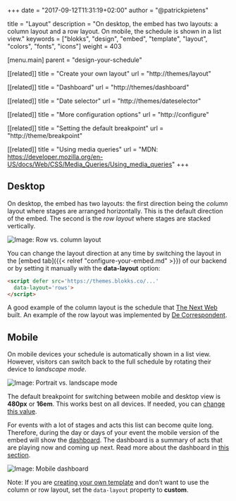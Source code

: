 +++
date            = "2017-09-12T11:31:19+02:00"
author          = "@patrickpietens"

title           = "Layout"
description     = "On desktop, the embed has two layouts: a column layout and a row layout. On mobile, the schedule is shown in a list view."
keywords        = ["blokks", "design", "embed", "template", "layout", "colors", "fonts", "icons"]
weight          = 403

[menu.main]
parent          = "design-your-schedule"

[[related]]
title = "Create your own layout"
url = "http://themes/layout"

[[related]]
title = "Dashboard"
url = "http://themes/dashboard"

[[related]]
title = "Date selector"
url = "http://themes/dateselector"

[[related]]
title = "More configuration options"
url = "http://configure"

[[related]]
title = "Setting the default breakpoint"
url = "http://theme/breakpoint"

[[related]]
title = "Using media queries"
url = "MDN: https://developer.mozilla.org/en-US/docs/Web/CSS/Media_Queries/Using_media_queries"
+++

## Desktop
On desktop, the embed has two layouts: the first direction being the *column* layout where stages are arranged horizontally. This is the default direction of the embed. The second is the *row layout* where stages are stacked vertically.

![Image: Row vs. column layout](https://blokks.co/docs/images/rowsandcolumns.gif)

You can change the layout direction at any time by switching the layout in the [embed tab]({{< relref "configure-your-embed.md" >}}) of our backend or by setting it manually with the **data-layout** option:

```html
<script defer src='https://themes.blokks.co/...'
  data-layout='rows'>
</script>
```

A good example of the column layout is the schedule that [The Next Web](https://blokks.co/schedules/tnw2017) built. An example of the row layout was implemented by [De Correspondent](https://decorrespondent.nl/evenementen/7/festival-der-vooruitgang/programma).

## Mobile
On mobile devices your schedule is automatically shown in a list view. However, visitors can switch back to the full schedule by rotating their device to *landscape mode*.

![Image: Portrait vs. landscape mode](https://blokks.co/docs/images/animation.gif)

The default breakpoint for switching between mobile and desktop view is **480px** or **16em**. This works best on all devices. If needed, you can [change this value](http://configure/breakpoints).

For events with a lot of stages and acts this list can become quite long. Therefore, during the day or days of your event the mobile version of the embed will show the [dashboard](http://design/dashboard). The dashboard is a summary of acts that are playing now and coming up next. Read more about the dashboard in [this section](http://themes/structure#dashboard).

![Image: Mobile dashboard](http://dashboard.png)

<span class='note'>Note: If you are [creating your own template](http://themes/intro) and don’t want to use the column or row layout, set the `data-layout` property to **custom**.</span>
